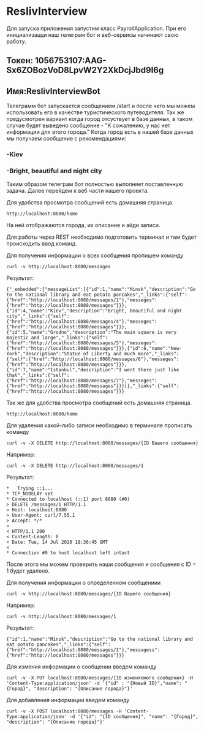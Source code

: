 # ReslivInterview 

Для запуска приложения запустим класс PayrollApplication.
При его инициализацци наш телеграм бот и веб-сервисы начинают свою работу.
## Токен: 1056753107:AAG-Sx6ZOBozVoD8LpvW2Y2XkDcjJbd9I6g
## Имя:ReslivInterviewBot
Телеграмм бот запускается сообщением /start  и после чего мы можем использовать его в качестве туристического путеводителя. Так же предусмотрен вариант когда город отсуствует в базе данных, в таком случае будет выведено сообщение - "К сожалению, у нас нет информации для этого города."
Когда город есть в нашей базе данных мы получаем сообщение с рекомендациями:
### -Kiev
### -Bright, beautiful and night city
Таким образом телеграм бот полностью выполняет поставленную задача. 
Далее перейдем к веб части нашего проекта.

Для удобства просмотра сообщений есть домашняя страница.
```
http://localhost:8080/home
```
На ней отображаются города, их описание и айди записи.

Для работы через REST необходимо подготовить терминал и там будет происходить ввод команд.

Для получения информации о всех сообщения пропишем команду
```
curl -v http://localhost:8080/messages
```
Результат:

```
{"_embedded":{"messageList":[{"id":1,"name":"Minsk","description":"Go to the national library and eat potato pancakes","_links":{"self":{"href":"http://localhost:8080/messages/1"},"messeges":{"href":"http://localhost:8080/messages"}}},{"id":4,"name":"Kiev","description":"Bright, beautiful and night city","_links":{"self":{"href":"http://localhost:8080/messages/4"},"messeges":{"href":"http://localhost:8080/messages"}}},{"id":5,"name":"Grodno","description":"The main square is very majestic and large","_links":{"self":{"href":"http://localhost:8080/messages/5"},"messeges":{"href":"http://localhost:8080/messages"}}},{"id":6,"name":"New-York","description":"Statue of Liberty and much more","_links":{"self":{"href":"http://localhost:8080/messages/6"},"messeges":{"href":"http://localhost:8080/messages"}}},{"id":7,"name":"Istanbul","description":"I went there just like that","_links":{"self":{"href":"http://localhost:8080/messages/7"},"messeges":{"href":"http://localhost:8080/messages"}}}]},"_links":{"self":{"href":"http://localhost:8080/messages"}}}
```

Так же для удобства просмотра сообщений есть домашняя страница.
```
http://localhost:8080/home
```

Для удаления какой-либо записи необходимо в терминале прописать команду
```
curl -v -X DELETE http://localhost:8080/messages/{ID Вашего сообщения}
```
Например: 
```
curl -v -X DELETE http://localhost:8080/messages/1
```
Результат:
```
*   Trying ::1...
* TCP_NODELAY set
* Connected to localhost (::1) port 8080 (#0)
> DELETE /messages/1 HTTP/1.1
> Host: localhost:8080
> User-Agent: curl/7.55.1
> Accept: */*
>
< HTTP/1.1 200
< Content-Length: 0
< Date: Tue, 14 Jul 2020 18:36:45 GMT
<
* Connection #0 to host localhost left intact
```

После этого мы можем проверить наши сообщения и сообщения с ID = 1 будет удалено.

 
Для получения информации о определенном сообщениии
```
curl -v http://localhost:8080/messages/{ID Вашего сообщения}
```
Например:
```
curl -v http://localhost:8080/messages/1
```
Результат:
```
{"id":1,"name":"Minsk","description":"Go to the national library and eat potato pancakes","_links":{"self":{"href":"http://localhost:8080/messages/1"},"messagess":{"href":"http://localhost:8080/messages"}}}
```

Для измения информации о сообщении введем команду
```
curl -v -X PUT localhost:8080/messages/{ID изменяемого сообщения} -H 'Content-Type:application/json' -d '{"id" : "{Новый ID}","name": "{Город}", "description": "{Описание города}"}'
```

Для добавления информации введем команду
```
curl -v -X POST localhost:8080/messages -H 'Content-Type:application/json' -d '{"id": "{ID сообщения}", "name": "{Город}", "description": "{Описание города}"}'
```
